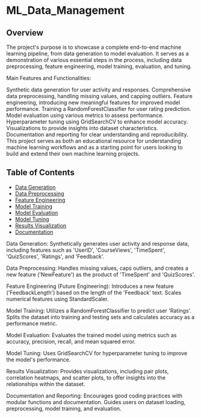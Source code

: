 # ML_Data_Management

## Overview
The project's purpose is to showcase a complete end-to-end machine learning pipeline, from data generation to model evaluation. It serves as a demonstration of various essential steps in the process, including data preprocessing, feature engineering, model training, evaluation, and tuning.

Main Features and Functionalities:

Synthetic data generation for user activity and responses.
Comprehensive data preprocessing, handling missing values, and capping outliers.
Feature engineering, introducing new meaningful features for improved model performance.
Training a RandomForestClassifier for user rating prediction.
Model evaluation using various metrics to assess performance.
Hyperparameter tuning using GridSearchCV to enhance model accuracy.
Visualizations to provide insights into dataset characteristics.
Documentation and reporting for clear understanding and reproducibility.
This project serves as both an educational resource for understanding machine learning workflows and as a starting point for users looking to build and extend their own machine learning projects.

## Table of Contents
- [Data Generation](#data-generation)
- [Data Preprocessing](#data-preprocessing)
- [Feature Engineering](#feature-engineering)
- [Model Training](#model-training)
- [Model Evaluation](#model-evaluation)
- [Model Tuning](#model-tuning)
- [Results Visualization](#results-visualization)
- [Documentation](#documentation)


Data Generation: Synthetically generates user activity and response data, including features such as 'UserID', 'CourseViews', 'TimeSpent', 'QuizScores', 'Ratings', and 'Feedback'.

Data Preprocessing: Handles missing values, caps outliers, and creates a new feature ('NewFeature') as the product of 'TimeSpent' and 'QuizScores'.

Feature Engineering (Future Engineering): Introduces a new feature ('FeedbackLength') based on the length of the 'Feedback' text.
Scales numerical features using StandardScaler.

Model Training: Utilizes a RandomForestClassifier to predict user 'Ratings'.
Splits the dataset into training and testing sets and calculates accuracy as a performance metric.

Model Evaluation: Evaluates the trained model using metrics such as accuracy, precision, recall, and mean squared error.

Model Tuning: Uses GridSearchCV for hyperparameter tuning to improve the model's performance.

Results Visualization: Provides visualizations, including pair plots, correlation heatmaps, and scatter plots, to offer insights into the relationships within the dataset.

Documentation and Reporting: Encourages good coding practices with modular functions and documentation. Guides users on dataset loading, preprocessing, model training, and evaluation.
